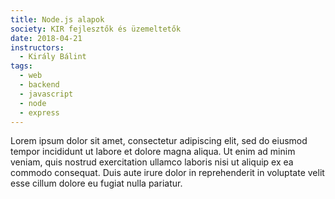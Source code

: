 ```yaml
---
title: Node.js alapok
society: KIR fejlesztők és üzemeltetők
date: 2018-04-21
instructors:
  - Király Bálint
tags:
  - web
  - backend
  - javascript
  - node
  - express
---
```


Lorem ipsum dolor sit amet, consectetur adipiscing elit, sed do eiusmod tempor incididunt ut labore et dolore magna aliqua. Ut enim ad minim veniam, quis nostrud exercitation ullamco laboris nisi ut aliquip ex ea commodo consequat. Duis aute irure dolor in reprehenderit in voluptate velit esse cillum dolore eu fugiat nulla pariatur.
